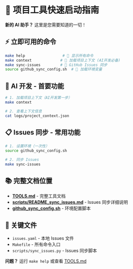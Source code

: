 # 🚀 项目工具快速启动指南

**新的 AI 助手？** 这里是您需要知道的一切！

## ⚡ 立即可用的命令

```bash
make help                 # 🎯 显示所有命令
make context             # 🤖 加载项目上下文 (AI开发必备)
make sync-issues         # 🔄 GitHub Issues 同步
source github_sync_config.sh  # 🔑 加载环境变量
```

## 🤖 AI 开发 - 首要功能

```bash
# 1. 加载项目上下文（AI开发第一步）
make context

# 2. 查看上下文信息
cat logs/project_context.json
```

## 📋 Issues 同步 - 常用功能

```bash
# 1. 设置环境（一次性）
source github_sync_config.sh

# 2. 同步 Issues
make sync-issues
```

## 📚 完整文档位置

- **[TOOLS.md](./TOOLS.md)** - 完整工具文档
- **[scripts/README_sync_issues.md](./scripts/README_sync_issues.md)** - Issues 同步详细说明
- **[github_sync_config.sh](./github_sync_config.sh)** - 环境配置脚本

## 🎯 关键文件

- `issues.yaml` - 本地 Issues 文件
- `Makefile` - 所有命令入口
- `scripts/sync_issues.py` - Issues 同步脚本

**问题？** 运行 `make help` 或查看 [TOOLS.md](./TOOLS.md)
